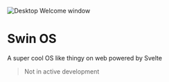 ![Desktop Welcome window](https://github.com/tokitou-san/SwinOS/assets/114811070/7afce567-81fc-48cf-904d-2b361a86d291)

# Swin OS
A super cool OS like thingy on web powered by Svelte
> Not in active development
